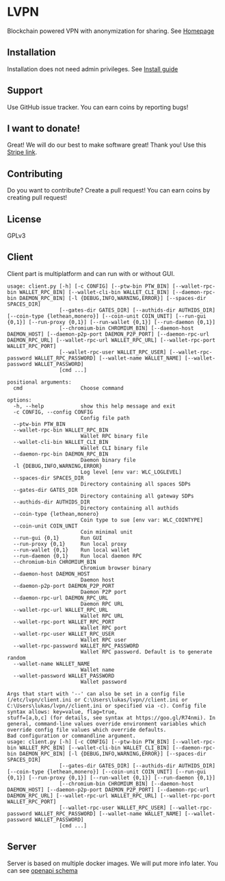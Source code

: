 # LVPN

Blockchain powered VPN with anonymization for sharing.
See [Homepage](https://lethean.space)

## Installation
Installation does not need admin privileges.
See [Install guide](https://lethean.space/client-install)

## Support
Use GitHub issue tracker. You can earn coins by reporting bugs! 

## I want to donate!
Great! We will do our best to make software great!
Thank you! Use this [Stripe link](https://donate.stripe.com/6oEeWV3aM0mE1IA8ww).

## Contributing
Do you want to contribute? Create a pull request!  You can earn coins by creating pull request!

## License
GPLv3

## Client

Client part is multiplatform and can run with or without GUI.
```commandline
usage: client.py [-h] [-c CONFIG] [--ptw-bin PTW_BIN] [--wallet-rpc-bin WALLET_RPC_BIN] [--wallet-cli-bin WALLET_CLI_BIN] [--daemon-rpc-bin DAEMON_RPC_BIN] [-l {DEBUG,INFO,WARNING,ERROR}] [--spaces-dir SPACES_DIR]
                 [--gates-dir GATES_DIR] [--authids-dir AUTHIDS_DIR] [--coin-type {lethean,monero}] [--coin-unit COIN_UNIT] [--run-gui {0,1}] [--run-proxy {0,1}] [--run-wallet {0,1}] [--run-daemon {0,1}]
                 [--chromium-bin CHROMIUM_BIN] [--daemon-host DAEMON_HOST] [--daemon-p2p-port DAEMON_P2P_PORT] [--daemon-rpc-url DAEMON_RPC_URL] [--wallet-rpc-url WALLET_RPC_URL] [--wallet-rpc-port WALLET_RPC_PORT]
                 [--wallet-rpc-user WALLET_RPC_USER] [--wallet-rpc-password WALLET_RPC_PASSWORD] [--wallet-name WALLET_NAME] [--wallet-password WALLET_PASSWORD]
                 [cmd ...]

positional arguments:
  cmd                   Choose command

options:
  -h, --help            show this help message and exit
  -c CONFIG, --config CONFIG
                        Config file path
  --ptw-bin PTW_BIN
  --wallet-rpc-bin WALLET_RPC_BIN
                        Wallet RPC binary file
  --wallet-cli-bin WALLET_CLI_BIN
                        Wallet CLI binary file
  --daemon-rpc-bin DAEMON_RPC_BIN
                        Daemon binary file
  -l {DEBUG,INFO,WARNING,ERROR}
                        Log level [env var: WLC_LOGLEVEL]
  --spaces-dir SPACES_DIR
                        Directory containing all spaces SDPs
  --gates-dir GATES_DIR
                        Directory containing all gateway SDPs
  --authids-dir AUTHIDS_DIR
                        Directory containing all authids
  --coin-type {lethean,monero}
                        Coin type to sue [env var: WLC_COINTYPE]
  --coin-unit COIN_UNIT
                        Coin minimal unit
  --run-gui {0,1}       Run GUI
  --run-proxy {0,1}     Run local proxy
  --run-wallet {0,1}    Run local wallet
  --run-daemon {0,1}    Run local daemon RPC
  --chromium-bin CHROMIUM_BIN
                        Chromium browser binary
  --daemon-host DAEMON_HOST
                        Daemon host
  --daemon-p2p-port DAEMON_P2P_PORT
                        Daemon P2P port
  --daemon-rpc-url DAEMON_RPC_URL
                        Daemon RPC URL
  --wallet-rpc-url WALLET_RPC_URL
                        Wallet RPC URL
  --wallet-rpc-port WALLET_RPC_PORT
                        Wallet RPC port
  --wallet-rpc-user WALLET_RPC_USER
                        Wallet RPC user
  --wallet-rpc-password WALLET_RPC_PASSWORD
                        Wallet RPC password. Default is to generate random
  --wallet-name WALLET_NAME
                        Wallet name
  --wallet-password WALLET_PASSWORD
                        Wallet password

Args that start with '--' can also be set in a config file (/etc/lvpn/client.ini or C:\Users\lukas/lvpn//client.ini or C:\Users\lukas/lvpn//client.ini or specified via -c). Config file syntax allows: key=value, flag=true,
stuff=[a,b,c] (for details, see syntax at https://goo.gl/R74nmi). In general, command-line values override environment variables which override config file values which override defaults.
Bad configuration or commandline argument.
usage: client.py [-h] [-c CONFIG] [--ptw-bin PTW_BIN] [--wallet-rpc-bin WALLET_RPC_BIN] [--wallet-cli-bin WALLET_CLI_BIN] [--daemon-rpc-bin DAEMON_RPC_BIN] [-l {DEBUG,INFO,WARNING,ERROR}] [--spaces-dir SPACES_DIR]
                 [--gates-dir GATES_DIR] [--authids-dir AUTHIDS_DIR] [--coin-type {lethean,monero}] [--coin-unit COIN_UNIT] [--run-gui {0,1}] [--run-proxy {0,1}] [--run-wallet {0,1}] [--run-daemon {0,1}]
                 [--chromium-bin CHROMIUM_BIN] [--daemon-host DAEMON_HOST] [--daemon-p2p-port DAEMON_P2P_PORT] [--daemon-rpc-url DAEMON_RPC_URL] [--wallet-rpc-url WALLET_RPC_URL] [--wallet-rpc-port WALLET_RPC_PORT]
                 [--wallet-rpc-user WALLET_RPC_USER] [--wallet-rpc-password WALLET_RPC_PASSWORD] [--wallet-name WALLET_NAME] [--wallet-password WALLET_PASSWORD]
                 [cmd ...]
```

## Server
Server is based on multiple docker images. We will put more info later.
You can see [openapi schema](config/api.yaml)
